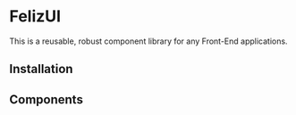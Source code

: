 # FelizUI

This is a reusable, robust component library for any Front-End applications. 

## Installation


## Components
